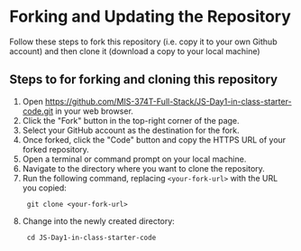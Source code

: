 # Forking and Updating the Repository
Follow these steps to fork this repository (i.e. copy it to your own Github account) and then clone it (download a copy to your local machine) 

## Steps to for forking and cloning this repository
1. Open https://github.com/MIS-374T-Full-Stack/JS-Day1-in-class-starter-code.git in your web browser.
2. Click the "Fork" button in the top-right corner of the page.
3. Select your GitHub account as the destination for the fork.
4. Once forked, click the "Code" button and copy the HTTPS URL of your forked repository.
5. Open a terminal or command prompt on your local machine.
6. Navigate to the directory where you want to clone the repository.
7. Run the following command, replacing `<your-fork-url>` with the URL you copied:
    ```
     git clone <your-fork-url>
    ```
8. Change into the newly created directory:
    ```
     cd JS-Day1-in-class-starter-code
    ```
